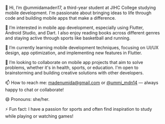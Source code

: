 👋 Hi, I’m @ummidamaden17, a third-year student at JIHC College studying mobile development. I'm passionate about bringing ideas to life through code and building mobile apps that make a difference.

👀 I’m interested in mobile app development, especially using Flutter, Android Studio, and Dart. I also enjoy reading books across different genres and staying active through sports like basketball and running.

🌱 I’m currently learning mobile development techniques, focusing on UI/UX design, app optimization, and implementing new features in Flutter.

💞️ I’m looking to collaborate on mobile app projects that aim to solve problems, whether it's in health, sports, or education. I'm open to brainstorming and building creative solutions with other developers.

📫 How to reach me: [madenumida@gmail.com](mailto:madenumida@gmail.com) or [@ummi_mdn14](https://t.me/ummi_mdn14) — always happy to chat or collaborate!

😄 Pronouns: she/her.

⚡ Fun fact: I have a passion for sports and often find inspiration to study while playing or watching games!

<!---
ummidamaden17/ummidamaden17 is a ✨ special ✨ repository because its `README.md` (this file) appears on your GitHub profile.
You can click the Preview link to take a look at your changes.
--->
